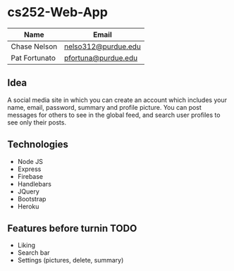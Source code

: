 # cs252-Web-App

Name | Email
-----|--------
Chase Nelson | nelso312@purdue.edu
Pat Fortunato | pfortuna@purdue.edu

## Idea
A social media site in which you can create an account which includes your name, email, password, summary and profile picture. You can post messages for others to see in the global feed, and search user profiles to see only their posts.  

## Technologies
+ Node JS
+ Express
+ Firebase
+ Handlebars
+ JQuery
+ Bootstrap
+ Heroku

## Features before turnin TODO
+ Liking
+ Search bar
+ Settings (pictures, delete, summary)


